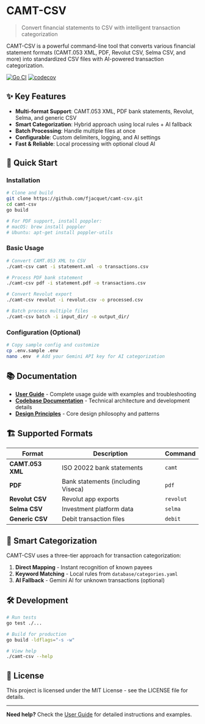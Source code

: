 # CAMT-CSV

> Convert financial statements to CSV with intelligent transaction categorization

CAMT-CSV is a powerful command-line tool that converts various financial statement formats (CAMT.053 XML, PDF, Revolut CSV, Selma CSV, and more) into standardized CSV files with AI-powered transaction categorization.

[![Go CI](https://github.com/fjacquet/camt-csv/actions/workflows/go.yml/badge.svg)](https://github.com/fjacquet/camt-csv/actions/workflows/go.yml)
[![codecov](https://codecov.io/gh/fjacquet/camt-csv/graph/badge.svg?token=ST9KKUV81N)](https://codecov.io/gh/fjacquet/camt-csv)

## ✨ Key Features

- **Multi-format Support**: CAMT.053 XML, PDF bank statements, Revolut, Selma, and generic CSV
- **Smart Categorization**: Hybrid approach using local rules + AI fallback
- **Batch Processing**: Handle multiple files at once
- **Configurable**: Custom delimiters, logging, and AI settings
- **Fast & Reliable**: Local processing with optional cloud AI

## 🚀 Quick Start

### Installation

```bash
# Clone and build
git clone https://github.com/fjacquet/camt-csv.git
cd camt-csv
go build

# For PDF support, install poppler:
# macOS: brew install poppler
# Ubuntu: apt-get install poppler-utils
```

### Basic Usage

```bash
# Convert CAMT.053 XML to CSV
./camt-csv camt -i statement.xml -o transactions.csv

# Process PDF bank statement
./camt-csv pdf -i statement.pdf -o transactions.csv

# Convert Revolut export
./camt-csv revolut -i revolut.csv -o processed.csv

# Batch process multiple files
./camt-csv batch -i input_dir/ -o output_dir/
```

### Configuration (Optional)

```bash
# Copy sample config and customize
cp .env.sample .env
nano .env  # Add your Gemini API key for AI categorization
```

## 📚 Documentation

- **[User Guide](docs/user-guide.md)** - Complete usage guide with examples and troubleshooting
- **[Codebase Documentation](docs/codebase_documentation.md)** - Technical architecture and development details
- **[Design Principles](docs/design-principles.md)** - Core design philosophy and patterns

## 🏗️ Supported Formats

| Format | Description | Command |
|--------|-------------|----------|
| **CAMT.053 XML** | ISO 20022 bank statements | `camt` |
| **PDF** | Bank statements (including Viseca) | `pdf` |
| **Revolut CSV** | Revolut app exports | `revolut` |
| **Selma CSV** | Investment platform data | `selma` |
| **Generic CSV** | Debit transaction files | `debit` |

## 🤖 Smart Categorization

CAMT-CSV uses a three-tier approach for transaction categorization:

1. **Direct Mapping** - Instant recognition of known payees
2. **Keyword Matching** - Local rules from `database/categories.yaml`
3. **AI Fallback** - Gemini AI for unknown transactions (optional)

## 🛠️ Development

```bash
# Run tests
go test ./...

# Build for production
go build -ldflags="-s -w"

# View help
./camt-csv --help
```

## 📄 License

This project is licensed under the MIT License - see the LICENSE file for details.

---

**Need help?** Check the [User Guide](docs/user-guide.md) for detailed instructions and examples.
